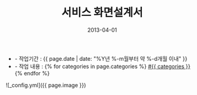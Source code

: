 ﻿---
layout: post
title: "서비스 화면설계서"
date: 2013-04-01
categories:
  - WebPlan
image: https://kjuhee0712.github.io/images/pages/20130401_wd_storyboard_02.jpg
image-sm: https://kjuhee0712.github.io/images/thumbs/20130401_wd_storyboard_02.jpg
---

<ul class="inform">
	<li class="preview__date" itemprop="datePublished" datetime="{{ page.date | date_to_xmlschema }}">- 작업기간 : {{ page.date | date: "%Y년 %-m월부터 약 %-d개월 이내" }}</li>
	<li class="preview__catetory" itemprop="catetory">- 작업 내용 :
		{% for categories in page.categories %}
           <a href="/category/{{ categories }}/">#{{ categories }}</a>     
      	{% endfor %}</li>
</ul>

![_config.yml]({{ page.image }})


